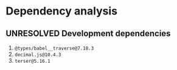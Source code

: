 # Dependency analysis

## UNRESOLVED Development dependencies

1. `@types/babel__traverse@7.18.3`
2. `decimal.js@10.4.3`
3. `terser@5.16.1`
